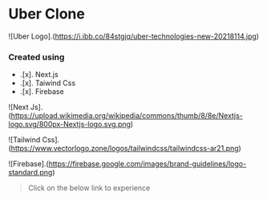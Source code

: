 # Uber Clone

![Uber Logo].(https://i.ibb.co/84stgjq/uber-technologies-new-20218114.jpg)

### **Created using**

- .[x]. Next.js
- .[x]. Taiwind Css
- .[x]. Firebase

![Next Js].(https://upload.wikimedia.org/wikipedia/commons/thumb/8/8e/Nextjs-logo.svg/800px-Nextjs-logo.svg.png)

![Tailwind Css].(https://www.vectorlogo.zone/logos/tailwindcss/tailwindcss-ar21.png)

![Firebase].(https://firebase.google.com/images/brand-guidelines/logo-standard.png)

> Click on the below link to experience
